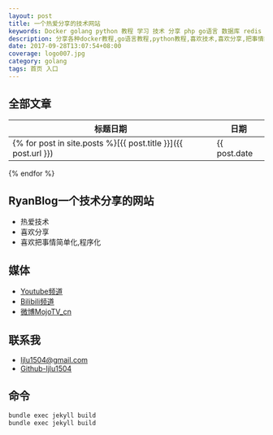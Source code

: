 ```yaml
---
layout: post
title: 一个热爱分享的技术网站
keywords: Docker golang python 教程 学习 技术 分享 php go语言 数据库 redis
description: 分享各种docker教程,go语言教程,python教程,喜欢技术,喜欢分享,把事情简单化
date: 2017-09-28T13:07:54+08:00
coverage: logo007.jpg
category: golang
tags: 首页 入口
---
```


## 全部文章

标题日期|日期
---|---
{% for post in site.posts %}[{{ post.title }}]({{ post.url }}) | {{ post.date | date:"%Y-%m-%d" }}
{% endfor %}


## RyanBlog一个技术分享的网站
- 热爱技术
- 喜欢分享
- 喜欢把事情简单化,程序化

## 媒体

- [Youtube频道](https://www.youtube.com/channel/UCX6rNsdQm37Z7-egP4ygF4g?view_as=subscriber)
- [Bilibili频道](https://space.bilibili.com/148303288?spm_id_from=333.788.b_765f7570696e666f.2)
- [微博MojoTV_cn](http://weibo.com/u/2706451481?is_all=1)

## 联系我

- [ljlu1504@gmail.com](ljlu1504@gmail.com)
- [Github-ljlu1504](https://github.com/ljlu1504)

## 命令
```bash
bundle exec jekyll build
bundle exec jekyll build


```